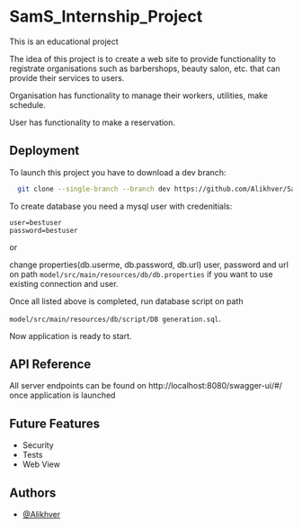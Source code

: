 
# SamS_Internship_Project

This is an educational project

The idea of this project is to create a web site to provide functionality to registrate organisations
such as barbershops, beauty salon, etc. that can provide their services to users.

Organisation has functionality to manage their workers, utilities, make schedule.

User has functionality to make a reservation.



## Deployment

To launch this project you have to download a dev branch:

```bash
  git clone --single-branch --branch dev https://github.com/Alikhver/SamS_Internship_Project.git
```

To create database you need a mysql user with credenitials:

```user=bestuser```\
```password=bestuser```

or

change properties(db.userme, db.password, db.url) user, password and url on path ```model/src/main/resources/db/db.properties```
if you want to use existing connection and user.


Once all listed above is completed, run database script on path

```model/src/main/resources/db/script/DB generation.sql```.

Now application is ready to start.

## API Reference

All server endpoints can be found on http://localhost:8080/swagger-ui/#/ once application
is launched


## Future Features

- Security
- Tests
- Web View


## Authors

- [@Alikhver](https://github.com/Alikhver)

